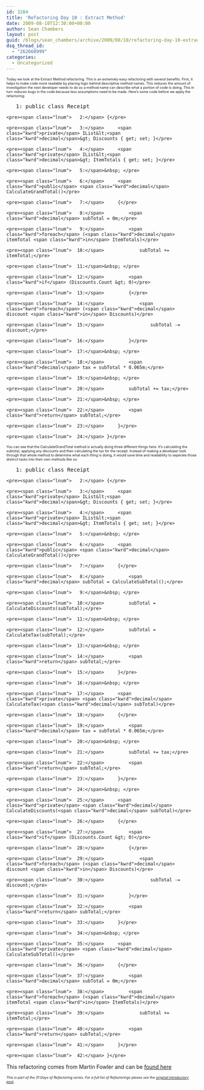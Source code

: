 ```yaml
---
id: 3204
title: 'Refactoring Day 10 : Extract Method'
date: 2009-08-10T12:30:00+00:00
author: Sean Chambers
layout: post
guid: /blogs/sean_chambers/archive/2009/08/10/refactoring-day-10-extract-method.aspx
dsq_thread_id:
  - "262660999"
categories:
  - Uncategorized
---
```

<span style="font-size: xx-small">Today we look at the Extract Method refactoring. This is an extremely easy refactoring with several benefits. First, it helps to make code more readable by placing logic behind descriptive method names. This reduces the amount of investigation the next developer needs to do as a method name can describe what a portion of code is doing. This in turn reduces bugs in the code because less assumptions need to be made. Here&rsquo;s some code before we apply the refactoring:</span>

<div class="csharpcode-wrapper">
  <div class="csharpcode">
    <pre><span class="lnum">   1:</span> <span class="kwrd">public</span> <span class="kwrd">class</span> Receipt</pre>
    
    <pre><span class="lnum">   2:</span> {</pre>
    
    <pre><span class="lnum">   3:</span>     <span class="kwrd">private</span> IList&lt;<span class="kwrd">decimal</span>&gt; Discounts { get; set; }</pre>
    
    <pre><span class="lnum">   4:</span>     <span class="kwrd">private</span> IList&lt;<span class="kwrd">decimal</span>&gt; ItemTotals { get; set; }</pre>
    
    <pre><span class="lnum">   5:</span>&nbsp; </pre>
    
    <pre><span class="lnum">   6:</span>     <span class="kwrd">public</span> <span class="kwrd">decimal</span> CalculateGrandTotal()</pre>
    
    <pre><span class="lnum">   7:</span>     {</pre>
    
    <pre><span class="lnum">   8:</span>         <span class="kwrd">decimal</span> subTotal = 0m;</pre>
    
    <pre><span class="lnum">   9:</span>         <span class="kwrd">foreach</span> (<span class="kwrd">decimal</span> itemTotal <span class="kwrd">in</span> ItemTotals)</pre>
    
    <pre><span class="lnum">  10:</span>             subTotal += itemTotal;</pre>
    
    <pre><span class="lnum">  11:</span>&nbsp; </pre>
    
    <pre><span class="lnum">  12:</span>         <span class="kwrd">if</span> (Discounts.Count &gt; 0)</pre>
    
    <pre><span class="lnum">  13:</span>         {</pre>
    
    <pre><span class="lnum">  14:</span>             <span class="kwrd">foreach</span> (<span class="kwrd">decimal</span> discount <span class="kwrd">in</span> Discounts)</pre>
    
    <pre><span class="lnum">  15:</span>                 subTotal -= discount;</pre>
    
    <pre><span class="lnum">  16:</span>         }</pre>
    
    <pre><span class="lnum">  17:</span>&nbsp; </pre>
    
    <pre><span class="lnum">  18:</span>         <span class="kwrd">decimal</span> tax = subTotal * 0.065m;</pre>
    
    <pre><span class="lnum">  19:</span>&nbsp; </pre>
    
    <pre><span class="lnum">  20:</span>         subTotal += tax;</pre>
    
    <pre><span class="lnum">  21:</span>&nbsp; </pre>
    
    <pre><span class="lnum">  22:</span>         <span class="kwrd">return</span> subTotal;</pre>
    
    <pre><span class="lnum">  23:</span>     }</pre>
    
    <pre><span class="lnum">  24:</span> }</pre>
  </div>
</div>

<span style="font-size: xx-small">You can see that the CalculateGrandTotal method is actually doing three different things here. It&rsquo;s calculating the subtotal, applying any discounts and then calculating the tax for the receipt. Instead of making a developer look through that whole method to determine what each thing is doing, it would save time and readability to seperate those distinct tasks into their own methods like so:</span>

<div class="csharpcode-wrapper">
  <div class="csharpcode">
    <pre><span class="lnum">   1:</span> <span class="kwrd">public</span> <span class="kwrd">class</span> Receipt</pre>
    
    <pre><span class="lnum">   2:</span> {</pre>
    
    <pre><span class="lnum">   3:</span>     <span class="kwrd">private</span> IList&lt;<span class="kwrd">decimal</span>&gt; Discounts { get; set; }</pre>
    
    <pre><span class="lnum">   4:</span>     <span class="kwrd">private</span> IList&lt;<span class="kwrd">decimal</span>&gt; ItemTotals { get; set; }</pre>
    
    <pre><span class="lnum">   5:</span>&nbsp; </pre>
    
    <pre><span class="lnum">   6:</span>     <span class="kwrd">public</span> <span class="kwrd">decimal</span> CalculateGrandTotal()</pre>
    
    <pre><span class="lnum">   7:</span>     {</pre>
    
    <pre><span class="lnum">   8:</span>         <span class="kwrd">decimal</span> subTotal = CalculateSubTotal();</pre>
    
    <pre><span class="lnum">   9:</span>&nbsp; </pre>
    
    <pre><span class="lnum">  10:</span>         subTotal = CalculateDiscounts(subTotal);</pre>
    
    <pre><span class="lnum">  11:</span>&nbsp; </pre>
    
    <pre><span class="lnum">  12:</span>         subTotal = CalculateTax(subTotal);</pre>
    
    <pre><span class="lnum">  13:</span>&nbsp; </pre>
    
    <pre><span class="lnum">  14:</span>         <span class="kwrd">return</span> subTotal;</pre>
    
    <pre><span class="lnum">  15:</span>     }</pre>
    
    <pre><span class="lnum">  16:</span>&nbsp; </pre>
    
    <pre><span class="lnum">  17:</span>     <span class="kwrd">private</span> <span class="kwrd">decimal</span> CalculateTax(<span class="kwrd">decimal</span> subTotal)</pre>
    
    <pre><span class="lnum">  18:</span>     {</pre>
    
    <pre><span class="lnum">  19:</span>         <span class="kwrd">decimal</span> tax = subTotal * 0.065m;</pre>
    
    <pre><span class="lnum">  20:</span>&nbsp; </pre>
    
    <pre><span class="lnum">  21:</span>         subTotal += tax;</pre>
    
    <pre><span class="lnum">  22:</span>         <span class="kwrd">return</span> subTotal;</pre>
    
    <pre><span class="lnum">  23:</span>     }</pre>
    
    <pre><span class="lnum">  24:</span>&nbsp; </pre>
    
    <pre><span class="lnum">  25:</span>     <span class="kwrd">private</span> <span class="kwrd">decimal</span> CalculateDiscounts(<span class="kwrd">decimal</span> subTotal)</pre>
    
    <pre><span class="lnum">  26:</span>     {</pre>
    
    <pre><span class="lnum">  27:</span>         <span class="kwrd">if</span> (Discounts.Count &gt; 0)</pre>
    
    <pre><span class="lnum">  28:</span>         {</pre>
    
    <pre><span class="lnum">  29:</span>             <span class="kwrd">foreach</span> (<span class="kwrd">decimal</span> discount <span class="kwrd">in</span> Discounts)</pre>
    
    <pre><span class="lnum">  30:</span>                 subTotal -= discount;</pre>
    
    <pre><span class="lnum">  31:</span>         }</pre>
    
    <pre><span class="lnum">  32:</span>         <span class="kwrd">return</span> subTotal;</pre>
    
    <pre><span class="lnum">  33:</span>     }</pre>
    
    <pre><span class="lnum">  34:</span>&nbsp; </pre>
    
    <pre><span class="lnum">  35:</span>     <span class="kwrd">private</span> <span class="kwrd">decimal</span> CalculateSubTotal()</pre>
    
    <pre><span class="lnum">  36:</span>     {</pre>
    
    <pre><span class="lnum">  37:</span>         <span class="kwrd">decimal</span> subTotal = 0m;</pre>
    
    <pre><span class="lnum">  38:</span>         <span class="kwrd">foreach</span> (<span class="kwrd">decimal</span> itemTotal <span class="kwrd">in</span> ItemTotals)</pre>
    
    <pre><span class="lnum">  39:</span>             subTotal += itemTotal;</pre>
    
    <pre><span class="lnum">  40:</span>         <span class="kwrd">return</span> subTotal;</pre>
    
    <pre><span class="lnum">  41:</span>     }</pre>
    
    <pre><span class="lnum">  42:</span> }</pre>
  </div>
</div>

This refactoring comes from Martin Fowler and can be [found here](http://refactoring.com/catalog/extractMethod.html)

_<span style="font-size: xx-small">This is part of the 31 Days of Refactoring series. For a full list of Refactorings please see the <a target="_blank" href="/blogs/sean_chambers/archive/2009/08/01/31-days-of-refactoring.aspx">original introductory post</a>.</span>_